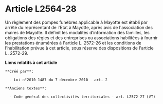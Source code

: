 # Article L2564-28

Un règlement des pompes funèbres applicable à Mayotte est établi par arrêté du représentant de l'Etat à Mayotte, après avis
de l'association des maires de Mayotte. Il définit les modalités d'information des familles, les obligations des régies et
des entreprises ou associations habilitées à fournir les prestations énumérées à l'article L. 2572-26 et les conditions de
l'habilitation prévue à cet article, sous réserve des dispositions de l'article L. 2572-29.

**Liens relatifs à cet article**

	**Créé par**:

	  - Loi n°2010-1487 du 7 décembre 2010 - art. 2

	**Anciens textes**:

	  - Code général des collectivités territoriales - art. L2572-27 (VT)
